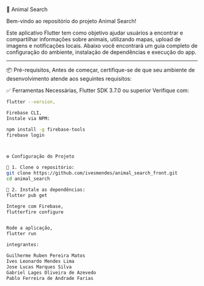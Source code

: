 🐾 Animal Search

Bem-vindo ao repositório do projeto Animal Search!

Este aplicativo Flutter tem como objetivo ajudar usuários a encontrar e compartilhar informações sobre animais, utilizando mapas, upload de imagens e notificações locais. Abaixo você encontrará um guia completo de configuração do ambiente, instalação de dependências e execução do app.

---

📦 Pré-requisitos,
Antes de começar, certifique-se de que seu ambiente de desenvolvimento atende aos seguintes requisitos:

✅ Ferramentas Necessárias,
Flutter SDK 3.7.0 ou superior
Verifique com:
```bash
flutter --version,

Firebase CLI,
Instale via NPM:

npm install -g firebase-tools
firebase login



⚙️ Configuração do Projeto

🔹 1. Clone o repositório:
git clone https://github.com/ivesmendes/animal_search_front.git
cd animal_search

🔹 2. Instale as dependências:
flutter pub get

Integre com Firebase,
flutterfire configure


Rode a aplicação,
flutter run

integrantes:

Guilherme Ruben Pereira Matos
Ives Leonardo Mendes Lima
Jose Lucas Marques Silva
Gabriel Lages Oliveira de Azevedo
Pablo Ferreira de Andrade Farias
